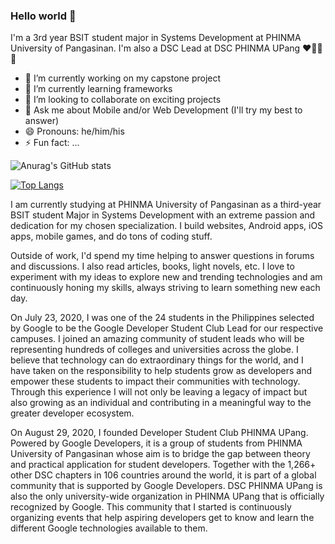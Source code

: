 ### Hello world 👋

I'm a 3rd year BSIT student major in Systems Development at PHINMA University of Pangasinan. I'm also a DSC Lead at DSC PHINMA UPang ❤️💙💚💛

- 🔭 I’m currently working on my capstone project
- 🌱 I’m currently learning frameworks
- 👯 I’m looking to collaborate on exciting projects
- 💬 Ask me about Mobile and/or Web Development (I'll try my best to answer)
- 😄 Pronouns: he/him/his
- ⚡ Fun fact: ...

![Anurag's GitHub stats](https://github-readme-stats.vercel.app/api?username=Jeofferson&show_icons=true&theme=radical)

[![Top Langs](https://github-readme-stats.vercel.app/api/top-langs/?username=Jeofferson&layout=compact&show_icons=true&theme=radical)](https://github.com/anuraghazra/github-readme-stats)

I am currently studying at PHINMA University of Pangasinan as a third-year BSIT student Major in Systems Development with an extreme passion and dedication for my chosen specialization. I build websites, Android apps, iOS apps, mobile games, and do tons of coding stuff.

Outside of work, I'd spend my time helping to answer questions in forums and discussions. I also read articles, books, light novels, etc. I love to experiment with my ideas to explore new and trending technologies and am continuously honing my skills, always striving to learn something new each day.

On July 23, 2020, I was one of the 24 students in the Philippines selected by Google to be the Google Developer Student Club Lead for our respective campuses. I joined an amazing community of student leads who will be representing hundreds of colleges and universities across the globe. I believe that technology can do extraordinary things for the world, and I have taken on the responsibility to help students grow as developers and empower these students to impact their communities with technology. Through this experience I will not only be leaving a legacy of impact but also growing as an individual and contributing in a meaningful way to the greater developer ecosystem.

On August 29, 2020, I founded Developer Student Club PHINMA UPang. Powered by Google Developers, it is a group of students from PHINMA University of Pangasinan whose aim is to bridge the gap between theory and practical application for student developers. Together with the 1,266+ other DSC chapters in 106 countries around the world, it is part of a global community that is supported by Google Developers. DSC PHINMA UPang is also the only university-wide organization in PHINMA UPang that is officially recognized by Google. This community that I started is continuously organizing events that help aspiring developers get to know and learn the different Google technologies available to them.

<!--
**Jeofferson/Jeofferson** is a ✨ _special_ ✨ repository because its `README.md` (this file) appears on your GitHub profile.

Here are some ideas to get you started:

- 🔭 I’m currently working on ...
- 🌱 I’m currently learning ...
- 👯 I’m looking to collaborate on ...
- 🤔 I’m looking for help with ...
- 💬 Ask me about ...
- 📫 How to reach me: ...
- 😄 Pronouns: ...
- ⚡ Fun fact: ...
-->
